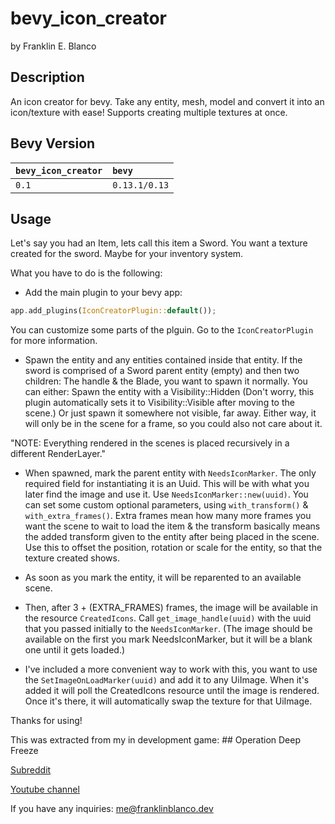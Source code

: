 # bevy_icon_creator

by Franklin E. Blanco

## Description

An icon creator for bevy. Take any entity, mesh, model and convert it into an icon/texture with ease! Supports creating multiple textures at once.

## Bevy Version

| `bevy_icon_creator` | `bevy` |
| :--                 | :--    |
| `0.1`               | `0.13.1/0.13` |

## Usage

Let's say you had an Item, lets call this item a Sword. You want a texture created for the sword. Maybe for your inventory system.

What you have to do is the following:

- Add the main plugin to your bevy app:

```rust
app.add_plugins(IconCreatorPlugin::default());
```

You can customize some parts of the plguin. Go to the `IconCreatorPlugin` for more information.

- Spawn the entity and any entities contained inside that entity. If the sword is comprised of a Sword parent entity (empty) and then two children: The handle & the Blade, you want to spawn it normally. You can either: Spawn the entity with a Visibility::Hidden (Don't worry, this plugin automatically sets it to Visibility::Visible after moving to the scene.) Or just spawn it somewhere not visible, far away. Either way, it will only be in the scene for a frame, so you could also not care about it.

"NOTE: Everything rendered in the scenes is placed recursively in a different RenderLayer."

- When spawned, mark the parent entity with `NeedsIconMarker`. The only required field for instantiating it is an Uuid. This will be with what you later find the image and use it. Use `NeedsIconMarker::new(uuid)`.
You can set some custom optional parameters, using `with_transform()` & `with_extra_frames()`.
Extra frames mean how many more frames you want the scene to wait to load the item & the transform basically means the added transform given to the entity after being placed in the scene.
Use this to offset the position, rotation or scale for the entity, so that the texture created shows.

- As soon as you mark the entity, it will be reparented to an available scene.

- Then, after 3 + (EXTRA_FRAMES) frames, the image will be available in the resource `CreatedIcons`. Call `get_image_handle(uuid)` with the uuid that you passed initially to the `NeedsIconMarker`. (The image should be available on the first you mark NeedsIconMarker, but it will be a blank one until it gets loaded.)

- I've included a more convenient way to work with this, you want to use the `SetImageOnLoadMarker(uuid)` and add it to any UiImage. When it's added it will poll the CreatedIcons resource until the image is rendered. Once it's there, it will automatically swap the texture for that UiImage.

Thanks for using!

This was extracted from my in development game: ## Operation Deep Freeze

[Subreddit](https://www.reddit.com/r/operationdeepfreeze/)

[Youtube channel](https://www.youtube.com/channel/UCaqu5sampSjdA8_mB55UiXQ)

If you have any inquiries: <me@franklinblanco.dev>
